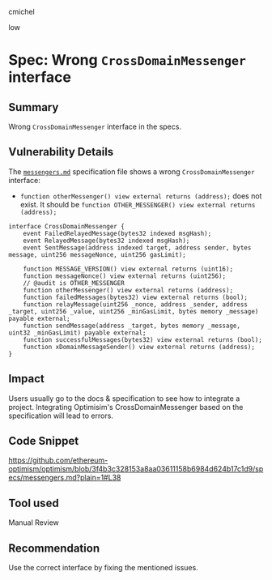 cmichel

low

# Spec: Wrong `CrossDomainMessenger` interface

## Summary
Wrong `CrossDomainMessenger` interface in the specs.

## Vulnerability Details

The [`messengers.md`](https://github.com/ethereum-optimism/optimism/blob/3f4b3c328153a8aa03611158b6984d624b17c1d9/specs/messengers.md?plain=1#L38) specification file shows a wrong `CrossDomainMessenger` interface:

- `function otherMessenger() view external returns (address);` does not exist. It should be `function OTHER_MESSENGER() view external returns (address);`

```solidity
interface CrossDomainMessenger {
    event FailedRelayedMessage(bytes32 indexed msgHash);
    event RelayedMessage(bytes32 indexed msgHash);
    event SentMessage(address indexed target, address sender, bytes message, uint256 messageNonce, uint256 gasLimit);

    function MESSAGE_VERSION() view external returns (uint16);
    function messageNonce() view external returns (uint256);
    // @audit is OTHER_MESSENGER
    function otherMessenger() view external returns (address);
    function failedMessages(bytes32) view external returns (bool);
    function relayMessage(uint256 _nonce, address _sender, address _target, uint256 _value, uint256 _minGasLimit, bytes memory _message) payable external;
    function sendMessage(address _target, bytes memory _message, uint32 _minGasLimit) payable external;
    function successfulMessages(bytes32) view external returns (bool);
    function xDomainMessageSender() view external returns (address);
}
```

## Impact

Users usually go to the docs & specification to see how to integrate a project. Integrating Optimisim's CrossDomainMessenger based on the specification will lead to errors.

## Code Snippet
https://github.com/ethereum-optimism/optimism/blob/3f4b3c328153a8aa03611158b6984d624b17c1d9/specs/messengers.md?plain=1#L38

## Tool used

Manual Review

## Recommendation
Use the correct interface by fixing the mentioned issues.